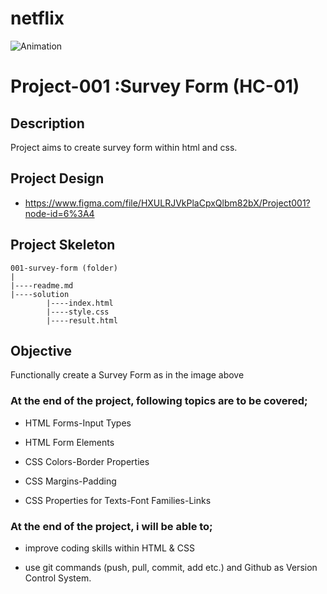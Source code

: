 # netflix
[](https://yaserdemet.github.io/netflix/)
![Animation](https://user-images.githubusercontent.com/99739515/165865901-efa3b5ae-c308-4efd-938a-f52542b5a300.gif)

# Project-001 :Survey Form (HC-01)

## Description
Project aims to create survey form within html and css.


## Project Design

- <a href="https://www.figma.com/file/HXULRJVkPlaCpxQlbm82bX/Project001?node-id=6%3A4">https://www.figma.com/file/HXULRJVkPlaCpxQlbm82bX/Project001?node-id=6%3A4<a>

## Project Skeleton 

```
001-survey-form (folder)
|
|----readme.md                  
|----solution
        |----index.html  
        |----style.css   
        |----result.html 
```

## Objective

Functionally create a Survey Form as in the image above

### At the end of the project, following topics are to be covered;

- HTML Forms-Input Types 

- HTML Form Elements

- CSS Colors-Border Properties

- CSS Margins-Padding

- CSS Properties for Texts-Font Families-Links


### At the end of the project, i will be able to;

- improve coding skills within HTML & CSS

- use git commands (push, pull, commit, add etc.) and Github as Version Control System.


